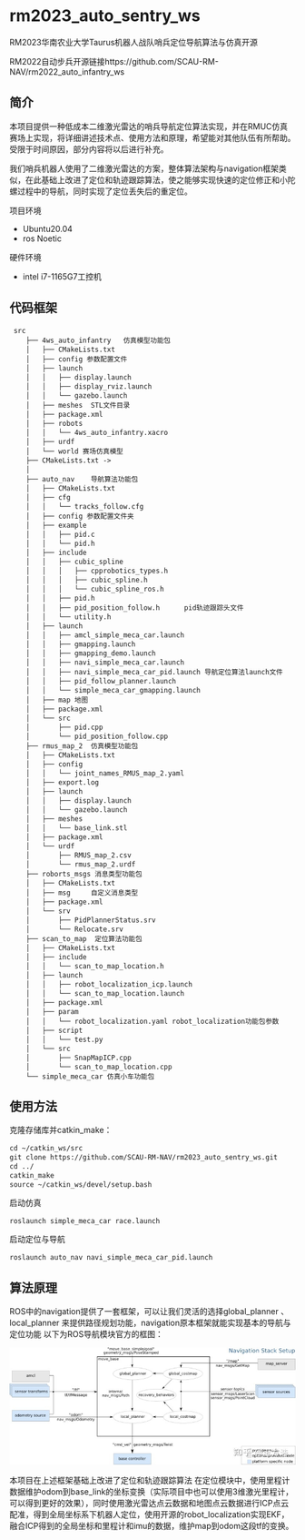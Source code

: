 # rm2023_auto_sentry_ws
 RM2023华南农业大学Taurus机器人战队哨兵定位导航算法与仿真开源

RM2022自动步兵开源链接https://github.com/SCAU-RM-NAV/rm2022_auto_infantry_ws

## 简介
本项目提供一种低成本二维激光雷达的哨兵导航定位算法实现，并在RMUC仿真赛场上实现，将详细讲述技术点、使用方法和原理，希望能对其他队伍有所帮助。受限于时间原因，部分内容将以后进行补充。

我们哨兵机器人使用了二维激光雷达的方案，整体算法架构与navigation框架类似，在此基础上改进了定位和轨迹跟踪算法，使之能够实现快速的定位修正和小陀螺过程中的导航，同时实现了定位丢失后的重定位。

项目环境
* Ubuntu20.04
* ros Noetic

硬件环境
* intel i7-1165G7工控机

## 代码框架
```
 src
    ├── 4ws_auto_infantry   仿真模型功能包
    │   ├── CMakeLists.txt
    │   ├── config 参数配置文件
    │   ├── launch
    │   │   ├── display.launch
    │   │   ├── display_rviz.launch
    │   │   └── gazebo.launch
    │   ├── meshes  STL文件目录
    │   ├── package.xml
    │   ├── robots
    │   │   └── 4ws_auto_infantry.xacro
    │   ├── urdf
    │   └── world 赛场仿真模型
    ├── CMakeLists.txt -> 
    │
    ├── auto_nav    导航算法功能包
    │   ├── CMakeLists.txt
    │   ├── cfg
    │   │   └── tracks_follow.cfg
    │   ├── config 参数配置文件夹
    │   ├── example
    │   │   ├── pid.c
    │   │   └── pid.h
    │   ├── include
    │   │   ├── cubic_spline
    │   │   │   ├── cpprobotics_types.h
    │   │   │   ├── cubic_spline.h
    │   │   │   └── cubic_spline_ros.h
    │   │   ├── pid.h
    │   │   ├── pid_position_follow.h      pid轨迹跟踪头文件
    │   │   └── utility.h
    │   ├── launch
    │   │   ├── amcl_simple_meca_car.launch
    │   │   ├── gmapping.launch
    │   │   ├── gmapping_demo.launch
    │   │   ├── navi_simple_meca_car.launch
    │   │   ├── navi_simple_meca_car_pid.launch 导航定位算法launch文件
    │   │   ├── pid_follow_planner.launch
    │   │   └── simple_meca_car_gmapping.launch
    │   ├── map 地图
    │   ├── package.xml
    │   └── src
    │       ├── pid.cpp
    │       └── pid_position_follow.cpp
    ├── rmus_map_2  仿真模型功能包
    │   ├── CMakeLists.txt
    │   ├── config
    │   │   └── joint_names_RMUS_map_2.yaml
    │   ├── export.log
    │   ├── launch
    │   │   ├── display.launch
    │   │   └── gazebo.launch
    │   ├── meshes
    │   │   └── base_link.stl
    │   ├── package.xml
    │   └── urdf
    │       ├── RMUS_map_2.csv
    │       └── rmus_map_2.urdf
    ├── roborts_msgs 消息类型功能包
    │   ├── CMakeLists.txt
    │   ├── msg     自定义消息类型
    │   ├── package.xml
    │   └── srv
    │       ├── PidPlannerStatus.srv
    │       └── Relocate.srv
    ├── scan_to_map  定位算法功能包
    │   ├── CMakeLists.txt
    │   ├── include
    │   │   └── scan_to_map_location.h
    │   ├── launch
    │   │   ├── robot_localization_icp.launch
    │   │   └── scan_to_map_location.launch 
    │   ├── package.xml
    │   ├── param
    │   │   └── robot_localization.yaml robot_localization功能包参数
    │   ├── script
    │   │   └── test.py
    │   └── src
    │       ├── SnapMapICP.cpp
    │       └── scan_to_map_location.cpp
    └── simple_meca_car 仿真小车功能包

```
## 使用方法
克隆存储库并catkin_make：
```
cd ~/catkin_ws/src
git clone https://github.com/SCAU-RM-NAV/rm2023_auto_sentry_ws.git
cd ../
catkin_make
source ~/catkin_ws/devel/setup.bash
```
启动仿真
```
roslaunch simple_meca_car race.launch 
```
启动定位与导航
```
roslaunch auto_nav navi_simple_meca_car_pid.launch 
```

## 算法原理

ROS中的navigation提供了一套框架，可以让我们灵活的选择global_planner 、local_planner 来提供路径规划功能，navigation原本框架就能实现基本的导航与定位功能
以下为ROS导航模块官方的框图：

![ROS导航模块官方的框图](assets/navigation.jpg "Magic Gardens")

本项目在上述框架基础上改进了定位和轨迹跟踪算法
在定位模块中，使用里程计数据维护odom到base_link的坐标变换（实际项目中也可以使用3维激光里程计，可以得到更好的效果），同时使用激光雷达点云数据和地图点云数据进行ICP点云配准，得到全局坐标系下机器人定位，使用开源的robot_localization实现EKF，融合ICP得到的全局坐标和里程计和imu的数据，维护map到odom这段tf的变换。